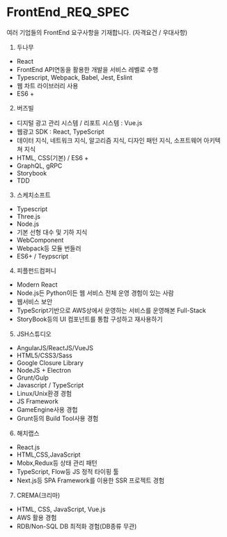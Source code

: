 # FrontEnd_REQ_SPEC
여러 기업들의 FrontEnd 요구사항을 기재합니다.
(자격요건 / 우대사항)

1. 두나무
- React
- FrontEnd API연동을 활용한 개발을 서비스 레벨로 수행
- Typescript, Webpack, Babel, Jest, Eslint
- 웹 차트 라이브러리 사용
- ES6 +

2. 버즈빌
- 디지털 광고 관리 시스템 / 리포트 시스템 : Vue.js
- 웹광고 SDK : React, TypeScript
- 데이터 지식, 네트워크 지식, 알고리즘 지식, 디자인 패턴 지식, 소프트웨어 아키텍쳐 지식
- HTML, CSS(기본) / ES6 +
- GraphQL, gRPC
- Storybook
- TDD

3. 스케치소프트
- Typescript
- Three.js
- Node.js
- 기본 선형 대수 및 기하 지식
- WebComponent
- Webpack등 모듈 번들러
- ES6+ / Teypscript

4. 피플펀드컴퍼니
- Modern React
- Node.js든 Python이든 웹 서비스 전체 운영 경험이 있는 사람
- 웹서비스 보안
- TypeScript기반으로 AWS상에서 운영하는 서비스를 운영해본 Full-Stack
- StoryBook등의 UI 컴포넌트를 통합 구성하고 재사용하기

5. JSH스튜디오
- AngularJS/ReactJS/VueJS
- HTML5/CSS3/Sass
- Google Closure Library
- NodeJS + Electron
- Grunt/Gulp
- Javascript / TypeScript
- Linux/Unix환경 경험
- JS Framework
- GameEngine사용 경헙
- Grunt등의 Build Tool사용 경험

6. 해치랩스
- React.js
- HTML,CSS,JavaScript
- Mobx,Redux등 상태 관리 패턴
- TypeScript, Flow등 JS 정적 타이핑 툴
- Next.js등 SPA Framework를 이용한 SSR 프로젝트 경험

7. CREMA(크리마)
- HTML, CSS, JavaScript, Vue.js
- AWS 활용 경험
- RDB/Non-SQL DB 최적화 경험(DB종류 무관)
